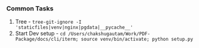 ### Common Tasks
1. Tree - `tree-git-ignore -I 'staticfiles|venv|nginx|pgdata|__pycache__'`
2. Start Dev setup - `cd /Users/chakshugautam/Work/PDF-Package/docs/cli/iterm; source venv/bin/activate; python setup.py`
